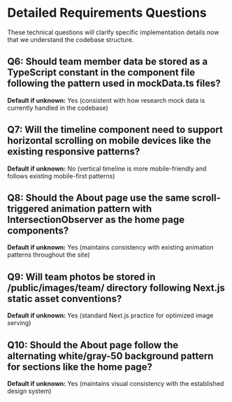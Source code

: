 # Detailed Requirements Questions

These technical questions will clarify specific implementation details now that
we understand the codebase structure.

## Q6: Should team member data be stored as a TypeScript constant in the component file following the pattern used in mockData.ts files?

**Default if unknown:** Yes (consistent with how research mock data is currently
handled in the codebase)

## Q7: Will the timeline component need to support horizontal scrolling on mobile devices like the existing responsive patterns?

**Default if unknown:** No (vertical timeline is more mobile-friendly and
follows existing mobile-first patterns)

## Q8: Should the About page use the same scroll-triggered animation pattern with IntersectionObserver as the home page components?

**Default if unknown:** Yes (maintains consistency with existing animation
patterns throughout the site)

## Q9: Will team photos be stored in /public/images/team/ directory following Next.js static asset conventions?

**Default if unknown:** Yes (standard Next.js practice for optimized image
serving)

## Q10: Should the About page follow the alternating white/gray-50 background pattern for sections like the home page?

**Default if unknown:** Yes (maintains visual consistency with the established
design system)
